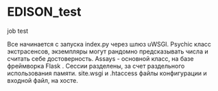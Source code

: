 # EDISON_test
 job test

Все начинается с запуска index.py через шлюз uWSGI. 
Psychic класс экстрасенсов, экземпляры могут рандомно предсказывать числа и считать себе достоверность.
Assays - основной класс, на базе фреймворка Flask . Сессии разделены, за счет раздельного использования памяти.
site.wsgi и .htaccess файлы конфигурации и входной файл, на хосте.
